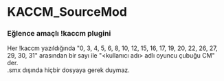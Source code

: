 # KACCM_SourceMod
### Eğlence amaçlı !kaccm plugini
Her !kaccm yazıldığında "0, 3, 4, 5, 6, 8, 10, 12, 15, 16, 17, 19, 20, 22, 26, 27, 29, 30, 31" arasından bir sayı ile "<kullanıcı adı> adlı oyuncu çubuğu <sayi> CM" der.\
.smx dışında hiçbir dosyaya gerek duymaz.
